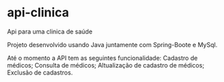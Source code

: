 # api-clinica
Api para uma clinica de saúde

Projeto desenvolvido usando Java juntamente com Spring-Boote e MySql.

Até o momento a API tem as seguintes funcionalidade:
Cadastro de médicos;
Consulta de médicos;
Altualização de cadastro de médicos;
Exclusão de cadastros.
